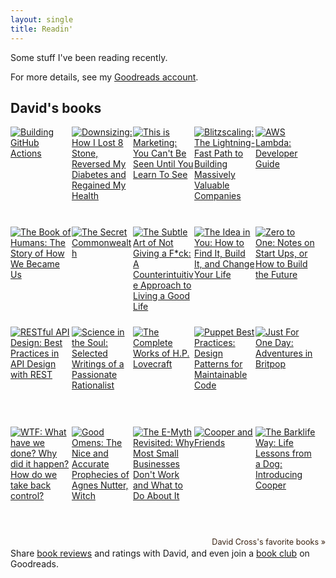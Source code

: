 ```yaml
---
layout: single
title: Readin'
---
```


Some stuff I've been reading recently.

For more details, see my [Goodreads account](https://www.goodreads.com/author/show/6884929.David_Cross).

<style type="text/css" media="screen">
.gr_grid_container {
  /* customize grid container div here. eg: width: 500px; */
}

.gr_grid_book_container {
  /* customize book cover container div here */
  float: left;
  width: 98px;
  height: 160px;
  padding: 0px 0px;
  overflow: hidden;
}
</style>
<div id="gr_grid_widget_1616609666">
<!-- Show static html as a placeholder in case js is not enabled - javascript include will override this if things work -->
<h2>
  <a style="text-decoration: none;" rel="nofollow" href="https://www.goodreads.com/review/list/5372425-david-cross?shelf=read&utm_medium=api&utm_source=grid_widget">David's books</a>
</h2>
<div class="gr_grid_container">
  <div class="gr_grid_book_container"><a title="Building GitHub Actions" rel="nofollow" href="https://www.goodreads.com/book/show/54288034-building-github-actions"><img alt="Building GitHub Actions" border="0" src="https://i.gr-assets.com/images/S/compressed.photo.goodreads.com/books/1593259020l/54288034._SX98_.jpg" /></a></div>
  <div class="gr_grid_book_container"><a title="Downsizing: How I Lost 8 Stone, Reversed My Diabetes and Regained My Health" rel="nofollow" href="https://www.goodreads.com/book/show/49323194-downsizing"><img alt="Downsizing: How I Lost 8 Stone, Reversed My Diabetes and Regained My Health" border="0" src="https://i.gr-assets.com/images/S/compressed.photo.goodreads.com/books/1576520723l/49323194._SX98_.jpg" /></a></div>
  <div class="gr_grid_book_container"><a title="This is Marketing: You Can't Be Seen Until You Learn To See" rel="nofollow" href="https://www.goodreads.com/book/show/40549476-this-is-marketing"><img alt="This is Marketing: You Can't Be Seen Until You Learn To See" border="0" src="https://i.gr-assets.com/images/S/compressed.photo.goodreads.com/books/1529247040l/40549476._SX98_.jpg" /></a></div>
  <div class="gr_grid_book_container"><a title="Blitzscaling: The Lightning-Fast Path to Building Massively Valuable Companies" rel="nofollow" href="https://www.goodreads.com/book/show/38398157-blitzscaling"><img alt="Blitzscaling: The Lightning-Fast Path to Building Massively Valuable Companies" border="0" src="https://i.gr-assets.com/images/S/compressed.photo.goodreads.com/books/1535027594l/38398157._SX98_.jpg" /></a></div>
  <div class="gr_grid_book_container"><a title="AWS Lambda: Developer Guide" rel="nofollow" href="https://www.goodreads.com/book/show/41146090-aws-lambda"><img alt="AWS Lambda: Developer Guide" border="0" src="https://i.gr-assets.com/images/S/compressed.photo.goodreads.com/books/1534293720l/41146090._SX98_.jpg" /></a></div>
  <div class="gr_grid_book_container"><a title="The Book of Humans: The Story of How We Became Us" rel="nofollow" href="https://www.goodreads.com/book/show/39939050-the-book-of-humans"><img alt="The Book of Humans: The Story of How We Became Us" border="0" src="https://i.gr-assets.com/images/S/compressed.photo.goodreads.com/books/1537251428l/39939050._SX98_.jpg" /></a></div>
  <div class="gr_grid_book_container"><a title="The Secret Commonwealth (The Book of Dust, #2)" rel="nofollow" href="https://www.goodreads.com/book/show/49476956-the-secret-commonwealth"><img alt="The Secret Commonwealth" border="0" src="https://i.gr-assets.com/images/S/compressed.photo.goodreads.com/books/1609382189l/49476956._SX98_.jpg" /></a></div>
  <div class="gr_grid_book_container"><a title="The Subtle Art of Not Giving a F*ck: A Counterintuitive Approach to Living a Good Life" rel="nofollow" href="https://www.goodreads.com/book/show/28257707-the-subtle-art-of-not-giving-a-f-ck"><img alt="The Subtle Art of Not Giving a F*ck: A Counterintuitive Approach to Living a Good Life" border="0" src="https://i.gr-assets.com/images/S/compressed.photo.goodreads.com/books/1465761302l/28257707._SX98_.jpg" /></a></div>
  <div class="gr_grid_book_container"><a title="The Idea in You: How to Find It, Build It, and Change Your Life" rel="nofollow" href="https://www.goodreads.com/book/show/26218619-the-idea-in-you"><img alt="The Idea in You: How to Find It, Build It, and Change Your Life" border="0" src="https://i.gr-assets.com/images/S/compressed.photo.goodreads.com/books/1441490877l/26218619._SX98_.jpg" /></a></div>
  <div class="gr_grid_book_container"><a title="Zero to One: Notes on Start Ups, or How to Build the Future" rel="nofollow" href="https://www.goodreads.com/book/show/23251016-zero-to-one"><img alt="Zero to One: Notes on Start Ups, or How to Build the Future" border="0" src="https://i.gr-assets.com/images/S/compressed.photo.goodreads.com/books/1427728884l/23251016._SX98_.jpg" /></a></div>
  <div class="gr_grid_book_container"><a title="RESTful API Design: Best Practices in API Design with REST" rel="nofollow" href="https://www.goodreads.com/book/show/31824826-restful-api-design"><img alt="RESTful API Design: Best Practices in API Design with REST" border="0" src="https://i.gr-assets.com/images/S/compressed.photo.goodreads.com/books/1472846065l/31824826._SX98_.jpg" /></a></div>
  <div class="gr_grid_book_container"><a title="Science in the Soul: Selected Writings of a Passionate Rationalist" rel="nofollow" href="https://www.goodreads.com/book/show/33192011-science-in-the-soul"><img alt="Science in the Soul: Selected Writings of a Passionate Rationalist" border="0" src="https://i.gr-assets.com/images/S/compressed.photo.goodreads.com/books/1498810178l/33192011._SX98_.jpg" /></a></div>
  <div class="gr_grid_book_container"><a title="The Complete Works of H.P. Lovecraft" rel="nofollow" href="https://www.goodreads.com/book/show/11851522-the-complete-works-of-h-p-lovecraft"><img alt="The Complete Works of H.P. Lovecraft" border="0" src="https://i.gr-assets.com/images/S/compressed.photo.goodreads.com/books/1327886768l/11851522._SX98_.jpg" /></a></div>
  <div class="gr_grid_book_container"><a title="Puppet Best Practices: Design Patterns for Maintainable Code" rel="nofollow" href="https://www.goodreads.com/book/show/26620301-puppet-best-practices"><img alt="Puppet Best Practices: Design Patterns for Maintainable Code" border="0" src="https://i.gr-assets.com/images/S/compressed.photo.goodreads.com/books/1535524530l/26620301._SX98_.jpg" /></a></div>
  <div class="gr_grid_book_container"><a title="Just For One Day: Adventures in Britpop" rel="nofollow" href="https://www.goodreads.com/book/show/18897098-just-for-one-day"><img alt="Just For One Day: Adventures in Britpop" border="0" src="https://i.gr-assets.com/images/S/compressed.photo.goodreads.com/books/1385180739l/18897098._SX98_.jpg" /></a></div>
  <div class="gr_grid_book_container"><a title="WTF: What have we done? Why did it happen? How do we take back control?" rel="nofollow" href="https://www.goodreads.com/book/show/36249417-wtf"><img alt="WTF: What have we done? Why did it happen? How do we take back control?" border="0" src="https://i.gr-assets.com/images/S/compressed.photo.goodreads.com/books/1512296307l/36249417._SX98_.jpg" /></a></div>
  <div class="gr_grid_book_container"><a title="Good Omens: The Nice and Accurate Prophecies of Agnes Nutter, Witch" rel="nofollow" href="https://www.goodreads.com/book/show/40536331-good-omens"><img alt="Good Omens: The Nice and Accurate Prophecies of Agnes Nutter, Witch" border="0" src="https://i.gr-assets.com/images/S/compressed.photo.goodreads.com/books/1555325035l/40536331._SX98_.jpg" /></a></div>
  <div class="gr_grid_book_container"><a title="The E-Myth Revisited: Why Most Small Businesses Don't Work and What to Do About It" rel="nofollow" href="https://www.goodreads.com/book/show/81948.The_E_Myth_Revisited"><img alt="The E-Myth Revisited: Why Most Small Businesses Don't Work and What to Do About It" border="0" src="https://i.gr-assets.com/images/S/compressed.photo.goodreads.com/books/1435673032l/81948._SX98_.jpg" /></a></div>
  <div class="gr_grid_book_container"><a title="Cooper and Friends (The Barklife Way #2)" rel="nofollow" href="https://www.goodreads.com/book/show/45876640-cooper-and-friends"><img alt="Cooper and Friends" border="0" src="https://s.gr-assets.com/assets/nophoto/book/111x148-bcc042a9c91a29c1d680899eff700a03.png" /></a></div>
  <div class="gr_grid_book_container"><a title="The Barklife Way: Life Lessons from a Dog: Introducing Cooper" rel="nofollow" href="https://www.goodreads.com/book/show/37496800-the-barklife-way"><img alt="The Barklife Way: Life Lessons from a Dog: Introducing Cooper" border="0" src="https://i.gr-assets.com/images/S/compressed.photo.goodreads.com/books/1556948217l/37496800._SX98_.jpg" /></a></div>
  <br style="clear: both"/><br/><a class="gr_grid_branding" style="font-size: .9em; color: #382110; text-decoration: none; float: right; clear: both" rel="nofollow" href="https://www.goodreads.com/user/show/5372425-david-cross">David Cross's favorite books »</a>
  <noscript><br/>Share <a rel="nofollow" href="/">book reviews</a> and ratings with David, and even join a <a rel="nofollow" href="/group">book club</a> on Goodreads.</noscript>
  </div>

</div>
<script src="https://www.goodreads.com/review/grid_widget/5372425?cover_size=medium&hide_link=&hide_title=&num_books=20&order=d&shelf=read&sort=date_read&widget_id=1616609666" type="text/javascript" charset="utf-8"></script>

